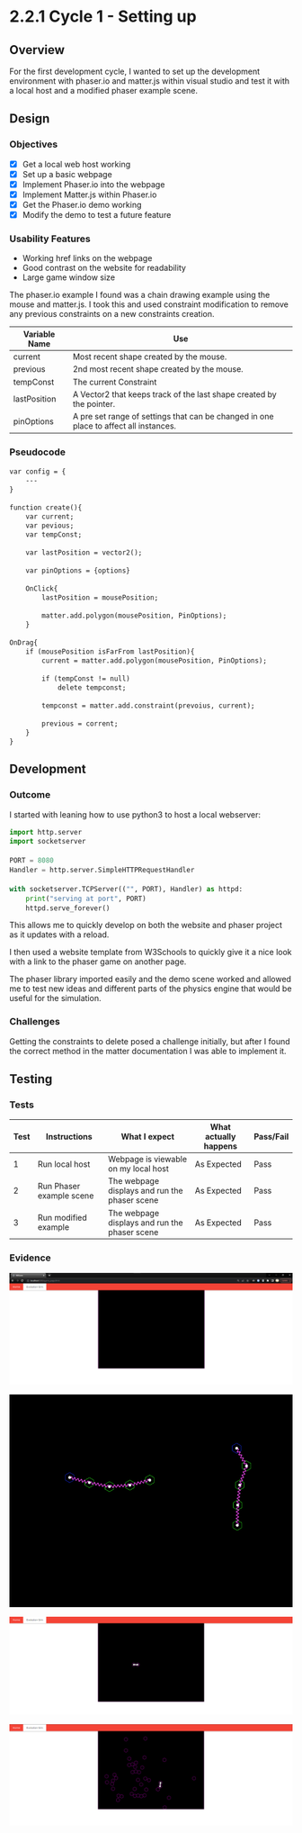 # 2.2.1 Cycle 1 - Setting up

## Overview

For the first development cycle, I wanted to set up the development environment with phaser.io and matter.js within visual studio and test it with a local host and a modified phaser example scene.

## Design

### Objectives&#x20;

* [x] Get a local web host working
* [x] Set up a basic webpage
* [x] Implement Phaser.io into the webpage
* [x] Implement Matter.js within Phaser.io
* [x] Get the Phaser.io demo working
* [x] Modify the demo to test a future feature

### Usability Features

* Working href links on the webpage
* Good contrast on the website for readability
* Large game window size

The phaser.io example I found was a chain drawing example using the mouse and matter.js. I took this and used constraint modification to remove any previous constraints on a new constraints creation.

| Variable Name | Use                                                                                   |
| ------------- | ------------------------------------------------------------------------------------- |
| current       | Most recent shape created by the mouse.                                               |
| previous      | 2nd most recent shape created by the mouse.                                           |
| tempConst     | The current Constraint                                                                |
| lastPosition  | A Vector2 that keeps track of the last shape created by the pointer.                  |
| pinOptions    | A pre set range of settings that can be changed in one place to affect all instances. |

### Pseudocode

```
var config = {
    ---
}

function create(){
    var current;
    var pevious;
    var tempConst;
    
    var lastPosition = vector2();
    
    var pinOptions = {options}
    
    OnClick{
        lastPosition = mousePosition;
        
        matter.add.polygon(mousePosition, PinOptions);
    }
    
OnDrag{
    if (mousePosition isFarFrom lastPosition){
        current = matter.add.polygon(mousePosition, PinOptions);
        
        if (tempConst != null)
            delete tempconst;
            
        tempconst = matter.add.constraint(prevoius, current);
        
        previous = corrent;
    }
}
```

## Development

### Outcome

I started with leaning how to use python3 to host a local webserver:

```python
import http.server
import socketserver

PORT = 8080
Handler = http.server.SimpleHTTPRequestHandler

with socketserver.TCPServer(("", PORT), Handler) as httpd:
    print("serving at port", PORT)
    httpd.serve_forever()
```

This allows me to quickly develop on both the website and phaser project as it updates with a reload.

I then used a website template from W3Schools to quickly give it a nice look with a link to the phaser game on another page.

The phaser library imported easily and the demo scene worked and allowed me to test new ideas and different parts of the physics engine that would be useful for the simulation.

### Challenges

Getting the constraints to delete posed a challenge initially, but after I found the correct method in the matter documentation I was able to implement it.&#x20;

## Testing

### Tests

| Test | Instructions             | What I expect                                 | What actually happens | Pass/Fail |
| ---- | ------------------------ | --------------------------------------------- | --------------------- | --------- |
| 1    | Run local host           | Webpage is viewable on my local host          | As Expected           | Pass      |
| 2    | Run Phaser example scene | The webpage displays and run the phaser scene | As Expected           | Pass      |
| 3    | Run modified example     | The webpage displays and run the phaser scene | As Expected           | Pass      |

### Evidence

![Game Webpage](<../.gitbook/assets/image (1) (2) (1).png>)

![Phaser example scene](<../.gitbook/assets/image (7) (1) (1).png>)

![Initial constraint between two objects](<../.gitbook/assets/image (3) (1).png>)

![Only the most recent two objects have a constraint](<../.gitbook/assets/image (5) (1).png>)
